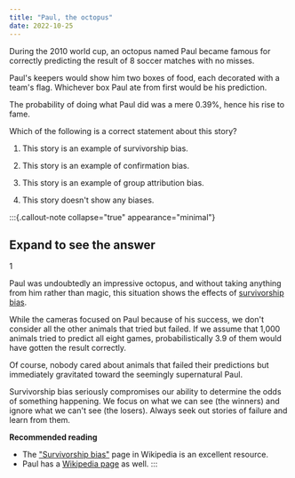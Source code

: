 ```yaml
---
title: "Paul, the octopus"
date: 2022-10-25
---
```


During the 2010 world cup, an octopus named Paul became famous for correctly predicting the result of 8 soccer matches with no misses.

Paul's keepers would show him two boxes of food, each decorated with a team's flag. Whichever box Paul ate from first would be his prediction.

The probability of doing what Paul did was a mere 0.39%, hence his rise to fame.

Which of the following is a correct statement about this story?

1. This story is an example of survivorship bias.

2. This story is an example of confirmation bias.

3. This story is an example of group attribution bias.

4. This story doesn't show any biases.

:::{.callout-note collapse="true" appearance="minimal"}
## Expand to see the answer

1

Paul was undoubtedly an impressive octopus, and without taking anything from him rather than magic, this situation shows the effects of [survivorship bias](https://en.wikipedia.org/wiki/Survivorship_bias).

While the cameras focused on Paul because of his success, we don't consider all the other animals that tried but failed. If we assume that 1,000 animals tried to predict all eight games, probabilistically 3.9 of them would have gotten the result correctly.

Of course, nobody cared about animals that failed their predictions but immediately gravitated toward the seemingly supernatural Paul.

Survivorship bias seriously compromises our ability to determine the odds of something happening. We focus on what we can see (the winners) and ignore what we can't see (the losers). Always seek out stories of failure and learn from them.

**Recommended reading**

* The ["Survivorship bias"](https://en.wikipedia.org/wiki/Survivorship_bias) page in Wikipedia is an excellent resource.
* Paul has a [Wikipedia page](https://en.wikipedia.org/wiki/Paul_the_Octopus) as well.
:::
